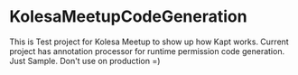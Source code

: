 # KolesaMeetupCodeGeneration
This is Test project for Kolesa Meetup to show up how Kapt works. Current project has annotation processor for runtime permission code generation.
Just Sample. Don't use on production =)
